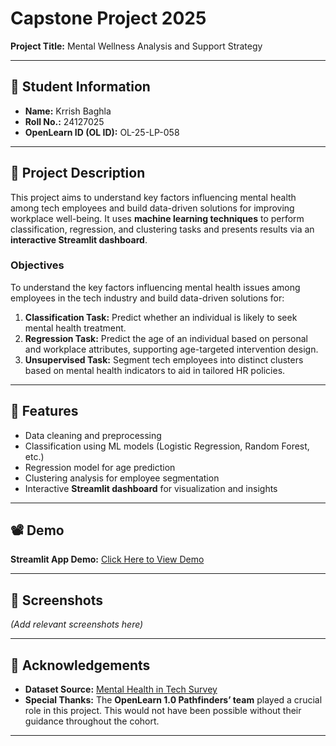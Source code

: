# Capstone Project 2025  
**Project Title:** Mental Wellness Analysis and Support Strategy  

---

## 🧾 Student Information  
- **Name:** Krrish Baghla  
- **Roll No.:** 24127025  
- **OpenLearn ID (OL ID):** OL-25-LP-058  

---

## 📝 Project Description  
This project aims to understand key factors influencing mental health among tech employees and build data-driven solutions for improving workplace well-being. It uses **machine learning techniques** to perform classification, regression, and clustering tasks and presents results via an **interactive Streamlit dashboard**.

### Objectives  
To understand the key factors influencing mental health issues among employees in the tech industry and build data-driven solutions for:  

1. **Classification Task:** Predict whether an individual is likely to seek mental health treatment.  
2. **Regression Task:** Predict the age of an individual based on personal and workplace attributes, supporting age-targeted intervention design.  
3. **Unsupervised Task:** Segment tech employees into distinct clusters based on mental health indicators to aid in tailored HR policies.  

---

## 🎯 Features  
- Data cleaning and preprocessing  
- Classification using ML models (Logistic Regression, Random Forest, etc.)  
- Regression model for age prediction  
- Clustering analysis for employee segmentation  
- Interactive **Streamlit dashboard** for visualization and insights  

---

## 📽 Demo  
**Streamlit App Demo:** [Click Here to View Demo](https://mental-health-survey-openlearn.streamlit.app/)  

---

## 📸 Screenshots  
*(Add relevant screenshots here)*  

---

## 🙏 Acknowledgements  
- **Dataset Source:** [Mental Health in Tech Survey](https://www.kaggle.com/datasets/osmi/mental-health-in-tech-survey+)  
- **Special Thanks:** The **OpenLearn 1.0 Pathfinders’ team** played a crucial role in this project. This would not have been possible without their guidance throughout the cohort.  

---

